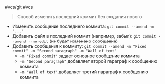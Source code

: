 #vcs/git #vcs 

> Способ изменить последний коммит без создания нового

- Изменить сообщение последнего коммита: `git commit --amend -m "..."`
- Добавить файл в последний коммит (например, забыл): `git commit --amend --no-edit` (не будет изменено сообщение)
- Добавить сообщения к коммиту: `git commit --amend -m "Fixed commit" -m "Second paragraph" -m "Wall of text"`
	- `-m "Fixed commit"` задает основное сообщение коммита
	- `-m "Second paragraph"` добавляет второй параграф к сообщению коммита
	- `-m "Wall of text"` добавляет третий параграф к сообщению коммита
